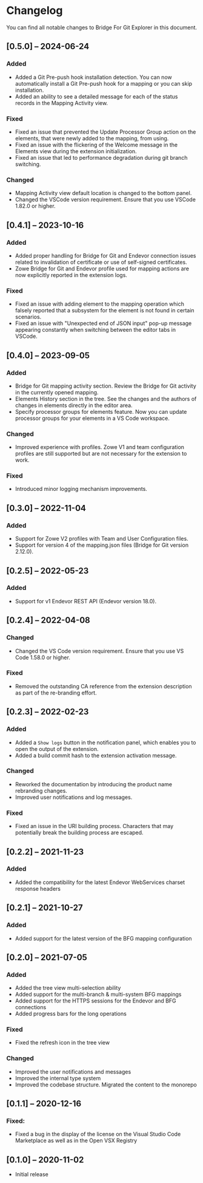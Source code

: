 # Changelog

You can find all notable changes to Bridge For Git Explorer in this document.

## [0.5.0] &ndash; 2024-06-24

### Added

- Added a Git Pre-push hook installation detection. You can now automatically install a Git Pre-push hook for a mapping or you can skip installation.
- Added an ability to see a detailed message for each of the status records in the Mapping Activity view.

### Fixed

- Fixed an issue that prevented the Update Processor Group action on the elements, that were newly added to the mapping, from using.
- Fixed an issue with the flickering of the Welcome message in the Elements view during the extension initialization.
- Fixed an issue that led to performance degradation during git branch switching.

### Changed

- Mapping Activity view default location is changed to the bottom panel.
- Changed the VSCode version requirement. Ensure that you use VSCode 1.82.0 or higher.

## [0.4.1] &ndash; 2023-10-16

### Added

- Added proper handling for Bridge for Git and Endevor connection issues related to invalidation of certificate or use of self-signed certificates.
- Zowe Bridge for Git and Endevor profile used for mapping actions are now explicitly reported in the extension logs.

### Fixed

- Fixed an issue with adding element to the mapping operation which falsely reported that a subsystem for the element is not found in certain scenarios.
- Fixed an issue with "Unexpected end of JSON input" pop-up message appearing constantly when switching between the editor tabs in VSCode.

## [0.4.0] &ndash; 2023-09-05

### Added

- Bridge for Git mapping activity section. Review the Bridge for Git activity in the currently opened mapping.
- Elements History section in the tree. See the changes and the authors of changes in elements directly in the editor area.
- Specify processor groups for elements feature. Now you can update processor groups for your elements in a VS Code workspace.

### Changed

- Improved experience with profiles. Zowe V1 and team configuration profiles are still supported but are not necessary for the extension to work.

### Fixed

- Introduced minor logging mechanism improvements.

## [0.3.0] &ndash; 2022-11-04

### Added

- Support for Zowe V2 profiles with Team and User Configuration files.
- Support for version 4 of the mapping.json files (Bridge for Git version 2.12.0).

## [0.2.5] &ndash; 2022-05-23

### Added

- Support for v1 Endevor REST API (Endevor version 18.0).

## [0.2.4] &ndash; 2022-04-08

### Changed

- Changed the VS Code version requirement. Ensure that you use VS Code 1.58.0 or higher.

### Fixed

- Removed the outstanding CA reference from the extension description as part of the re-branding effort.

## [0.2.3] &ndash; 2022-02-23

### Added

- Added a `Show logs` button in the notification panel, which enables you to open the output of the extension.
- Added a build commit hash to the extension activation message.

### Changed

- Reworked the documentation by introducing the product name rebranding changes.
- Improved user notifications and log messages.

### Fixed

- Fixed an issue in the URI building process. Characters that may potentially break the building process are escaped.

## [0.2.2] &ndash; 2021-11-23

### Added

- Added the compatibility for the latest Endevor WebServices charset response headers

## [0.2.1] &ndash; 2021-10-27

### Added

- Added support for the latest version of the BFG mapping configuration

## [0.2.0] &ndash; 2021-07-05

### Added

- Added the tree view multi-selection ability
- Added support for the multi-branch & multi-system BFG mappings
- Added support for the HTTPS sessions for the Endevor and BFG connections
- Added progress bars for the long operations

### Fixed

- Fixed the refresh icon in the tree view

### Changed

- Improved the user notifications and messages
- Improved the internal type system
- Improved the codebase structure. Migrated the content to the monorepo

## [0.1.1] &ndash; 2020-12-16

### Fixed:

- Fixed a bug in the display of the license on the Visual Studio Code Marketplace as well as in the Open VSX Registry

## [0.1.0] &ndash; 2020-11-02

- Initial release
